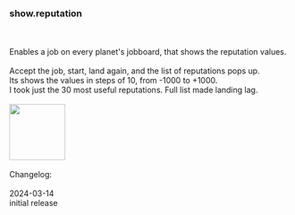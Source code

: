 ### show.reputation
<br>
<br>
Enables a job on every planet's jobboard, that shows the reputation values.<br>
<br>
Accept the job, start, land again, and the list of reputations pops up.<br>
Its shows the values in steps of 10, from -1000 to +1000.<br>
I took just the 30 most useful reputations. Full list made landing lag.<br>
<br>
<img src='https://raw.githubusercontent.com/zuckung/endless-sky-plugins/master/myplugins/show.reputation/screenshot.jpg' width='100'>
<br>
<br>
Changelog:<br>
<br>
2024-03-14<br>
initial release<br>

